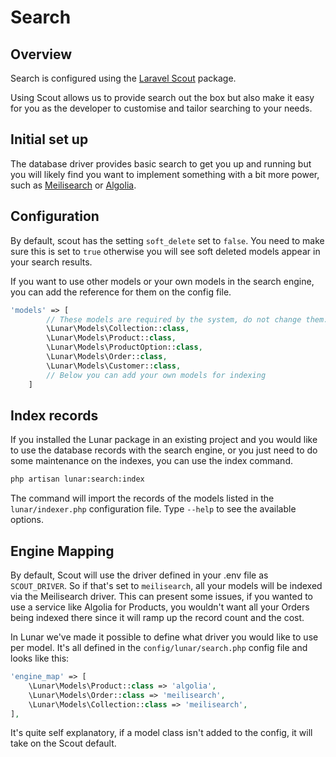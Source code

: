 # Search

## Overview

Search is configured using the [Laravel Scout](https://laravel.com/docs/scout) package.

Using Scout allows us to provide search out the box but also make it easy for you as the developer to customise and tailor searching to your needs.

## Initial set up

The database driver provides basic search to get you up and running but you will likely find you want to implement something with a bit more power, such as [Meilisearch](https://www.meilisearch.com/) or [Algolia](https://www.algolia.com/).

## Configuration

By default, scout has the setting `soft_delete` set to `false`. You need to make sure this is set to `true` otherwise you will see soft deleted models appear in your search results.

If you want to use other models or your own models in the search engine, you can add the reference for them on the config file.

```php
'models' => [
        // These models are required by the system, do not change them.
        \Lunar\Models\Collection::class,
        \Lunar\Models\Product::class,
        \Lunar\Models\ProductOption::class,
        \Lunar\Models\Order::class,
        \Lunar\Models\Customer::class,
        // Below you can add your own models for indexing
    ]
```

## Index records

If you installed the Lunar package in an existing project and you would like to use the database records with the search engine, or you just need to do some maintenance on the indexes, you can use the index command.

```sh
php artisan lunar:search:index
```

The command will import the records of the models listed in the `lunar/indexer.php` configuration file. Type `--help` to see the available options.

## Engine Mapping

By default, Scout will use the driver defined in your .env file as `SCOUT_DRIVER`. So if that's set to `meilisearch`, all your models will be indexed via the Meilisearch driver. This can present some issues, if you wanted to use a service like Algolia for Products, you wouldn't want all your Orders being indexed there since it will ramp up the record count and the cost.

In Lunar we've made it possible to define what driver you would like to use per model. It's all defined in the `config/lunar/search.php` config file and looks like this:

```php
'engine_map' => [
    \Lunar\Models\Product::class => 'algolia',
    \Lunar\Models\Order::class => 'meilisearch',
    \Lunar\Models\Collection::class => 'meilisearch',
],
```

It's quite self explanatory, if a model class isn't added to the config, it will take on the Scout default.
